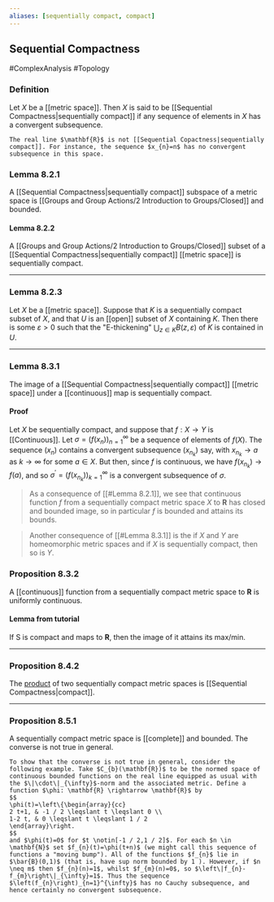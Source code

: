 ```yaml
---
aliases: [sequentially compact, compact]
---
```

## Sequential Compactness
#ComplexAnalysis #Topology  

### Definition
Let $X$ be a [[metric space]]. Then $X$ is said to be [[Sequential Compactness|sequentially compact]] if any sequence of elements in $X$ has a convergent subsequence.

```ad-example
The real line $\mathbf{R}$ is not [[Sequential Copactness|sequentially compact]]. For instance, the sequence $x_{n}=n$ has no convergent subsequence in this space.
```

### Lemma 8.2.1
A [[Sequential Compactness|sequentially compact]] subspace of a metric space is [[Groups and Group Actions/2 Introduction to Groups/Closed]] and bounded.
#### Lemma 8.2.2
A [[Groups and Group Actions/2 Introduction to Groups/Closed]] subset of a [[Sequential Compactness|sequentially compact]] [[metric space]] is sequentially compact.

---
### Lemma 8.2.3
Let $X$ be a [[metric space]]. Suppose that $K$ is a sequentially compact subset of $X$, and that $U$ is an [[open]] subset of $X$ containing $K .$ Then there is some $\varepsilon>0$ such that the "E-thickening" $\bigcup_{z \in K} B(z, \varepsilon)$ of $K$ is contained in $U$.

---
### Lemma 8.3.1
The image of a [[Sequential Compactness|sequentially compact]] [[metric space]] under a [[continuous]] map is sequentially compact.

#### Proof
Let $X$ be sequentially compact, and suppose that $f: X \rightarrow Y$ is [[Continuous]]. Let $\sigma=\left(f\left(x_{n}\right)\right)_{n=1}^{\infty}$ be a sequence of elements of $f(X) .$ The sequence $\left(x_{n}\right)$ contains a convergent subsequence $\left(x_{n_{k}}\right)$ say, with $x_{n_{k}} \rightarrow a$ as $k \rightarrow \infty$ for some $a \in X .$ But then, since $f$ is continuous, we have $f\left(x_{n_{k}}\right) \rightarrow f(a)$, and so $\sigma^{\prime}=\left(f\left(x_{n_{k}}\right)\right)_{k=1}^{\infty}$ is a convergent subsequence of $\sigma$.

>As a consequence of [[#Lemma 8.2.1]], we see that continuous function $f$ from a sequentially compact metric space $X$ to $\mathbf{R}$ has closed and bounded image, so in particular $f$ is bounded and attains its bounds.

>Another consequence of [[#Lemma 8.3.1]] is the if $X$ and $Y$ are homeomorphic metric spaces and if $X$ is sequentially compact, then so is $Y$.

### Proposition 8.3.2
A [[continuous]] function from a sequentially compact metric space to $\mathbf{R}$ is uniformly continuous.

#### Lemma from tutorial
If S is compact and maps to $\mathbf{R}$, then the image of it attains its max/min.

---
### Proposition 8.4.2
The [product](Product%20Space) of two sequentially compact metric spaces is [[Sequential Compactness|compact]].

---
### Proposition 8.5.1
A sequentially compact metric space is [[complete]] and bounded. The converse is not true in general.

```ad-example
To show that the converse is not true in general, consider the following example. Take $C_{b}(\mathbf{R})$ to be the normed space of continuous bounded functions on the real line equipped as usual with the $\|\cdot\|_{\infty}$-norm and the associated metric. Define a function $\phi: \mathbf{R} \rightarrow \mathbf{R}$ by
$$
\phi(t)=\left\{\begin{array}{cc}
2 t+1, & -1 / 2 \leqslant t \leqslant 0 \\
1-2 t, & 0 \leqslant t \leqslant 1 / 2
\end{array}\right.
$$
and $\phi(t)=0$ for $t \notin[-1 / 2,1 / 2]$. For each $n \in \mathbf{N}$ set $f_{n}(t)=\phi(t+n)$ (we might call this sequence of functions a "moving bump"). All of the functions $f_{n}$ lie in $\bar{B}(0,1)$ (that is, have sup norm bounded by 1 ). However, if $n \neq m$ then $f_{n}(n)=1$, whilst $f_{m}(n)=0$, so $\left\|f_{n}-f_{m}\right\|_{\infty}=1$. Thus the sequence $\left(f_{n}\right)_{n=1}^{\infty}$ has no Cauchy subsequence, and hence certainly no convergent subsequence.
```